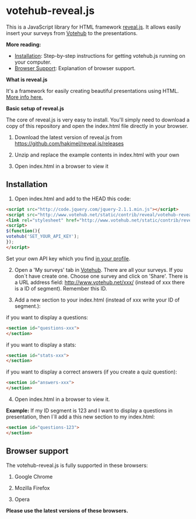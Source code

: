 votehub-reveal.js
==========

This is a JavaScript library for HTML framework [reveal.js](https://github.com/hakimel/reveal.js). It allows easily insert your surveys from [Votehub](http://www.votehub.net/en) to the presentations.

**More reading:**

  * [Installation](https://github.com/peter16/votehub.js#installation): Step-by-step instructions for getting votehub.js running on your computer.
  * [Browser Support](https://github.com/peter16/votehub.js#browser-support): Explanation of browser support.

**What is reveal.js**

It's a framework for easily creating beautiful presentations using HTML. [More info here.](https://github.com/hakimel/reveal.js)

**Basic setup of reveal.js**

The core of reveal.js is very easy to install. You'll simply need to download a copy of this repository and open the index.html file directly in your browser.

1.  Download the latest version of reveal.js from https://github.com/hakimel/reveal.js/releases

2.  Unzip and replace the example contents in index.html with your own

3.  Open index.html in a browser to view it

Installation
-----------

1. Open index.html and add to the HEAD this code:

 ```html
 <script src="http://code.jquery.com/jquery-2.1.1.min.js"></script>
 <script src="http://www.votehub.net/static/contrib/reveal/votehub-reveal-1.0.0.min.js"></script>
 <link rel="stylesheet" href="http://www.votehub.net/static/contrib/reveal/votehub-reveal-1.0.0.min.css">
 <script>
 $(function(){
 votehub('SET_YOUR_API_KEY');
 });
 </script>
 ```
Set your own API key which you find [in your profile](http://www.votehub.net/en/accounts/api-keys/).

2. Open a 'My surveys' tab in [Votehub](http://www.votehub.net/en/surveys/). There are all your surveys. If you don´t have create one. Choose one survey and click on 'Share'. There is a URL address field: http://www.votehub.net/xxx/ (instead of xxx there is a ID of segment). Remember this ID.

3. Add a new section to your index.html (instead of xxx write your ID of segment.):

 if you want to display a questions:
 ```html
 <section id="questions-xxx">
 </section>
 ```
 
 if you want to display a stats:
 ```html
 <section id="stats-xxx">
 </section>
 ```
 
 if you want to display a correct answers (if you create a quiz question):
 ```html
 <section id="answers-xxx">
 </section>
 ```

4. Open index.html in a browser to view it.

**Example:**
If my ID segment is 123 and I want to display a questions in presentation, then I´ll add a this new section to my index.html:
```html
<section id="questions-123">
</section>
```

Browser support
-----------
The votehub-reveal.js is fully supported in these browsers:

1. Google Chrome

2. Mozilla Firefox

3. Opera

**Please use the latest versions of these browsers.**
